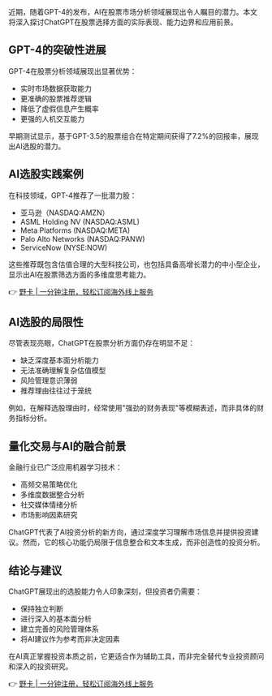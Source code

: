 近期，随着GPT-4的发布，AI在股票市场分析领域展现出令人瞩目的潜力。本文将深入探讨ChatGPT在股票选择方面的实际表现、能力边界和应用前景。

## GPT-4的突破性进展

GPT-4在股票分析领域展现出显著优势：
- 实时市场数据获取能力
- 更准确的股票推荐逻辑
- 降低了虚假信息产生概率
- 更强的人机交互能力

早期测试显示，基于GPT-3.5的股票组合在特定期间获得了7.2%的回报率，展现出AI选股的潜力。

## AI选股实践案例

在科技领域，GPT-4推荐了一批潜力股：
- 亚马逊（NASDAQ:AMZN）
- ASML Holding NV (NASDAQ:ASML)
- Meta Platforms (NASDAQ:META)
- Palo Alto Networks (NASDAQ:PANW)
- ServiceNow (NYSE:NOW)

这些推荐既包含估值合理的大型科技公司，也包括具备高增长潜力的中小型企业，显示出AI在股票筛选方面的多维度思考能力。

👉 [野卡 | 一分钟注册，轻松订阅海外线上服务](https://bit.ly/bewildcard)

## AI选股的局限性

尽管表现亮眼，ChatGPT在股票分析方面仍存在明显不足：
- 缺乏深度基本面分析能力
- 无法准确理解复杂估值模型
- 风险管理意识薄弱
- 推荐理由往往过于笼统

例如，在解释选股理由时，经常使用"强劲的财务表现"等模糊表述，而非具体的财务指标分析。

## 量化交易与AI的融合前景

金融行业已广泛应用机器学习技术：
- 高频交易策略优化
- 多维度数据整合分析
- 社交媒体情绪分析
- 市场影响因素研究

ChatGPT代表了AI投资分析的新方向，通过深度学习理解市场信息并提供投资建议。然而，它的核心功能仍局限于信息整合和文本生成，而非创造性的投资分析。

## 结论与建议

ChatGPT展现出的选股能力令人印象深刻，但投资者仍需要：
- 保持独立判断
- 进行深入的基本面分析
- 建立完善的风险管理体系
- 将AI建议作为参考而非决定因素

在AI真正掌握投资本质之前，它更适合作为辅助工具，而非完全替代专业投资顾问和深入的投资研究。

👉 [野卡 | 一分钟注册，轻松订阅海外线上服务](https://bit.ly/bewildcard)